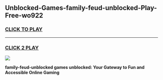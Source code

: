 
## Unblocked-Games-family-feud-unblocked-Play-Free-wo922
<h3>
<a href="https://premium76.site?title=family-feud-unblocked&ref=12A">CLICK TO PLAY</a></h3>
<hr>

<h3>
<a href="https://premium76.site?title=family-feud-unblocked&ref=12A">CLICK 2 PLAY</a>
  
</h3>

<a href="https://premium76.site?title=family-feud-unblocked&ref=12A"><img src="https://clearcache.store/games.png"></a>


**family-feud-unblocked games unblocked: Your Gateway to Fun and Accessible Online Gaming**
